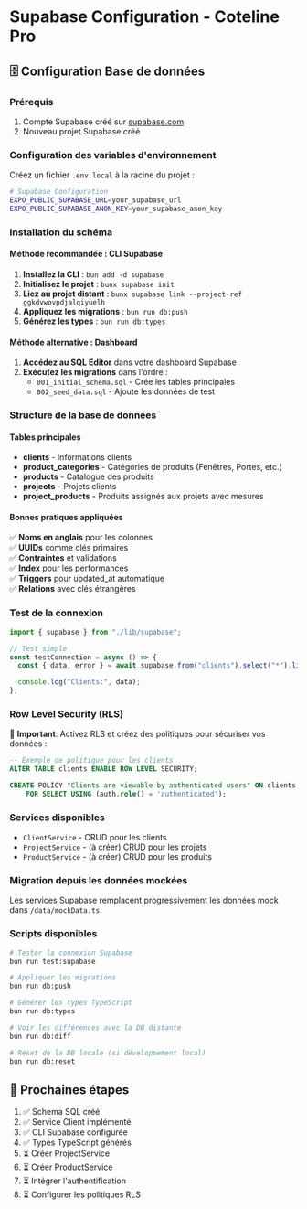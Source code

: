 # Supabase Configuration - Coteline Pro

## 🗄️ Configuration Base de données

### Prérequis

1. Compte Supabase créé sur [supabase.com](https://supabase.com)
2. Nouveau projet Supabase créé

### Configuration des variables d'environnement

Créez un fichier `.env.local` à la racine du projet :

```bash
# Supabase Configuration
EXPO_PUBLIC_SUPABASE_URL=your_supabase_url
EXPO_PUBLIC_SUPABASE_ANON_KEY=your_supabase_anon_key
```

### Installation du schéma

#### Méthode recommandée : CLI Supabase

1. **Installez la CLI** : `bun add -d supabase`
2. **Initialisez le projet** : `bunx supabase init`
3. **Liez au projet distant** : `bunx supabase link --project-ref ggkdvwovpdjalqiyuelh`
4. **Appliquez les migrations** : `bun run db:push`
5. **Générez les types** : `bun run db:types`

#### Méthode alternative : Dashboard

1. **Accédez au SQL Editor** dans votre dashboard Supabase
2. **Exécutez les migrations** dans l'ordre :
   - `001_initial_schema.sql` - Crée les tables principales
   - `002_seed_data.sql` - Ajoute les données de test

### Structure de la base de données

#### Tables principales

- **clients** - Informations clients
- **product_categories** - Catégories de produits (Fenêtres, Portes, etc.)
- **products** - Catalogue des produits
- **projects** - Projets clients
- **project_products** - Produits assignés aux projets avec mesures

#### Bonnes pratiques appliquées

✅ **Noms en anglais** pour les colonnes  
✅ **UUIDs** comme clés primaires  
✅ **Contraintes** et validations  
✅ **Index** pour les performances  
✅ **Triggers** pour updated_at automatique  
✅ **Relations** avec clés étrangères

### Test de la connexion

```typescript
import { supabase } from "./lib/supabase";

// Test simple
const testConnection = async () => {
  const { data, error } = await supabase.from("clients").select("*").limit(5);

  console.log("Clients:", data);
};
```

### Row Level Security (RLS)

🔐 **Important**: Activez RLS et créez des politiques pour sécuriser vos données :

```sql
-- Exemple de politique pour les clients
ALTER TABLE clients ENABLE ROW LEVEL SECURITY;

CREATE POLICY "Clients are viewable by authenticated users" ON clients
    FOR SELECT USING (auth.role() = 'authenticated');
```

### Services disponibles

- `ClientService` - CRUD pour les clients
- `ProjectService` - (à créer) CRUD pour les projets
- `ProductService` - (à créer) CRUD pour les produits

### Migration depuis les données mockées

Les services Supabase remplacent progressivement les données mock dans `/data/mockData.ts`.

### Scripts disponibles

```bash
# Tester la connexion Supabase
bun run test:supabase

# Appliquer les migrations
bun run db:push

# Générer les types TypeScript
bun run db:types

# Voir les différences avec la DB distante
bun run db:diff

# Reset de la DB locale (si développement local)
bun run db:reset
```

## 🚀 Prochaines étapes

1. ✅ Schema SQL créé
2. ✅ Service Client implémenté
3. ✅ CLI Supabase configurée
4. ✅ Types TypeScript générés
5. ⏳ Créer ProjectService
6. ⏳ Créer ProductService
7. ⏳ Intégrer l'authentification
8. ⏳ Configurer les politiques RLS
